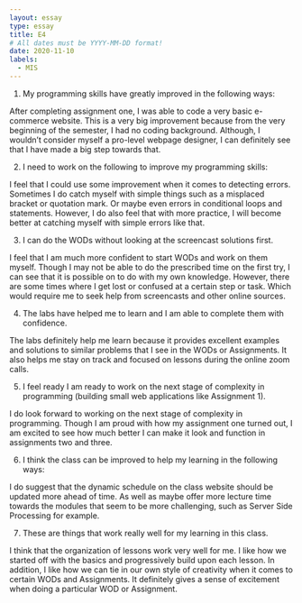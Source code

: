 ```yaml
---
layout: essay
type: essay
title: E4
# All dates must be YYYY-MM-DD format!
date: 2020-11-10
labels:
  - MIS
---
```


1) My programming skills have greatly improved in the following ways:

  After completing assignment one, I was able to code a very basic e-commerce website. This is a very big improvement because from the very beginning of the semester, I had no coding background. Although, I wouldn’t consider myself a pro-level webpage designer, I can definitely see that I have made a big step towards that. 

2) I need to work on the following to improve my programming skills:

  I feel that I could use some improvement when it comes to detecting errors. Sometimes I do catch myself with simple things such as a misplaced bracket or quotation mark. Or maybe even errors in conditional loops and statements. However, I do also feel that with more practice, I will become better at catching myself with simple errors like that. 

3) I can do the WODs without looking at the screencast solutions first.

  I feel that I am much more confident to start WODs and work on them myself. Though I may not be able to do the prescribed time on the first try, I can see that it is possible on to do with my own knowledge. However, there are some times where I get lost or confused at a certain step or task. Which would require me to seek help from screencasts and other online sources. 

4) The labs have helped me to learn and I am able to complete them with confidence.

  The labs definitely help me learn because it provides excellent examples and solutions to similar problems that I see in the WODs or Assignments. It also helps me stay on track and focused on lessons during the online zoom calls.

5) I feel ready I am ready to work on the next stage of complexity in programming (building small web applications like Assignment 1).

  I do look forward to working on the next stage of complexity in programming. Though I am proud with how my assignment one turned out, I am excited to see how much better I can make it look and function in assignments two and three. 

6) I think the class can be improved to help my learning in the following ways:

  I do suggest that the dynamic schedule on the class website should be updated more ahead of time. As well as maybe offer more lecture time towards the modules that seem to be more challenging, such as Server Side Processing for example. 

7) These are things that work really well for my learning in this class.
    
  I think that the organization of lessons work very well for me. I like how we started off with the basics and progressively build upon each lesson. In addition, I like how we can tie in our own style of creativity when it comes to certain WODs and Assignments. It definitely gives a sense of excitement when doing a particular WOD or Assignment. 
